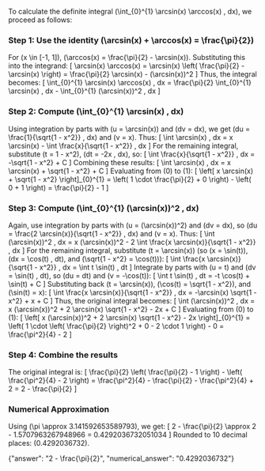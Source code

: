 

To calculate the definite integral \(\int_{0}^{1} \arcsin(x) \arccos(x) \, dx\), we proceed as follows:

### Step 1: Use the identity \(\arcsin(x) + \arccos(x) = \frac{\pi}{2}\)
For \(x \in [-1, 1]\), \(\arccos(x) = \frac{\pi}{2} - \arcsin(x)\). Substituting this into the integrand:
\[
\arcsin(x) \arccos(x) = \arcsin(x) \left( \frac{\pi}{2} - \arcsin(x) \right) = \frac{\pi}{2} \arcsin(x) - (\arcsin(x))^2
\]
Thus, the integral becomes:
\[
\int_{0}^{1} \arcsin(x) \arccos(x) \, dx = \frac{\pi}{2} \int_{0}^{1} \arcsin(x) \, dx - \int_{0}^{1} (\arcsin(x))^2 \, dx
\]

### Step 2: Compute \(\int_{0}^{1} \arcsin(x) \, dx\)
Using integration by parts with \(u = \arcsin(x)\) and \(dv = dx\), we get \(du = \frac{1}{\sqrt{1 - x^2}} \, dx\) and \(v = x\). Thus:
\[
\int \arcsin(x) \, dx = x \arcsin(x) - \int \frac{x}{\sqrt{1 - x^2}} \, dx
\]
For the remaining integral, substitute \(t = 1 - x^2\), \(dt = -2x \, dx\), so:
\[
\int \frac{x}{\sqrt{1 - x^2}} \, dx = -\sqrt{1 - x^2} + C
\]
Combining these results:
\[
\int \arcsin(x) \, dx = x \arcsin(x) + \sqrt{1 - x^2} + C
\]
Evaluating from \(0\) to \(1\):
\[
\left[ x \arcsin(x) + \sqrt{1 - x^2} \right]_{0}^{1} = \left( 1 \cdot \frac{\pi}{2} + 0 \right) - \left( 0 + 1 \right) = \frac{\pi}{2} - 1
\]

### Step 3: Compute \(\int_{0}^{1} (\arcsin(x))^2 \, dx\)
Again, use integration by parts with \(u = (\arcsin(x))^2\) and \(dv = dx\), so \(du = \frac{2 \arcsin(x)}{\sqrt{1 - x^2}} \, dx\) and \(v = x\). Thus:
\[
\int (\arcsin(x))^2 \, dx = x (\arcsin(x))^2 - 2 \int \frac{x \arcsin(x)}{\sqrt{1 - x^2}} \, dx
\]
For the remaining integral, substitute \(t = \arcsin(x)\) (so \(x = \sin(t)\), \(dx = \cos(t) \, dt\), and \(\sqrt{1 - x^2} = \cos(t)\)):
\[
\int \frac{x \arcsin(x)}{\sqrt{1 - x^2}} \, dx = \int t \sin(t) \, dt
\]
Integrate by parts with \(u = t\) and \(dv = \sin(t) \, dt\), so \(du = dt\) and \(v = -\cos(t)\):
\[
\int t \sin(t) \, dt = -t \cos(t) + \sin(t) + C
\]
Substituting back \(t = \arcsin(x)\), \(\cos(t) = \sqrt{1 - x^2}\), and \(\sin(t) = x\):
\[
\int \frac{x \arcsin(x)}{\sqrt{1 - x^2}} \, dx = -\arcsin(x) \sqrt{1 - x^2} + x + C
\]
Thus, the original integral becomes:
\[
\int (\arcsin(x))^2 \, dx = x (\arcsin(x))^2 + 2 \arcsin(x) \sqrt{1 - x^2} - 2x + C
\]
Evaluating from \(0\) to \(1\):
\[
\left[ x (\arcsin(x))^2 + 2 \arcsin(x) \sqrt{1 - x^2} - 2x \right]_{0}^{1} = \left( 1 \cdot \left( \frac{\pi}{2} \right)^2 + 0 - 2 \cdot 1 \right) - 0 = \frac{\pi^2}{4} - 2
\]

### Step 4: Combine the results
The original integral is:
\[
\frac{\pi}{2} \left( \frac{\pi}{2} - 1 \right) - \left( \frac{\pi^2}{4} - 2 \right) = \frac{\pi^2}{4} - \frac{\pi}{2} - \frac{\pi^2}{4} + 2 = 2 - \frac{\pi}{2}
\]

### Numerical Approximation
Using \(\pi \approx 3.141592653589793\), we get:
\[
2 - \frac{\pi}{2} \approx 2 - 1.5707963267948966 = 0.4292036732051034
\]
Rounded to 10 decimal places: \(0.4292036732\).

{"answer": "2 - \\frac{\\pi}{2}", "numerical_answer": "0.4292036732"}
